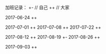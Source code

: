 加班记录：
+- // 自己
++ // 大家

2017-06-24 ++

2017-07-01 ++
2017-07-08 ++
2017-07-22 ++

2017-08-12 ++
2017-08-19 +-
2017-08-26 ++

2017-09-03 ++